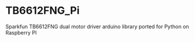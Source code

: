 # TB6612FNG_Pi
Sparkfun TB6612FNG dual motor driver arduino library ported for Python on Raspberry PI
